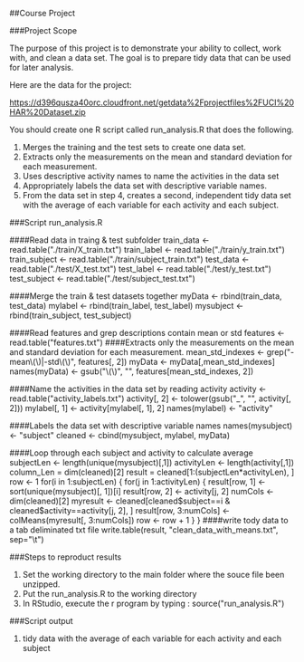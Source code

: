 ##Course Project

###Project Scope

The purpose of this project is to demonstrate your ability to collect, work with, and clean a data set. 
The goal is to prepare tidy data that can be used for later analysis. 

Here are the data for the project: 

https://d396qusza40orc.cloudfront.net/getdata%2Fprojectfiles%2FUCI%20HAR%20Dataset.zip 

You should create one R script called run_analysis.R that does the following.

  1. Merges the training and the test sets to create one data set.
  2. Extracts only the measurements on the mean and standard deviation for each measurement. 
  3. Uses descriptive activity names to name the activities in the data set
  4. Appropriately labels the data set with descriptive variable names. 
  5. From the data set in step 4, creates a second, independent tidy data set with the average of each variable for each activity and each subject.

###Script run_analysis.R

####Read data in traing & test subfolder
    train_data <- read.table("./train/X_train.txt")
    train_label <- read.table("./train/y_train.txt")
    train_subject <- read.table("./train/subject_train.txt")
    test_data <- read.table("./test/X_test.txt")
    test_label <- read.table("./test/y_test.txt")
    test_subject <- read.table("./test/subject_test.txt")

####Merge the train & test datasets together
    myData <- rbind(train_data, test_data)
    mylabel <- rbind(train_label, test_label)
    mysubject <- rbind(train_subject, test_subject)

####Read features and grep descriptions contain mean or std
    features <- read.table("features.txt")
    ####Extracts only the measurements on the mean and standard deviation for each measurement. 
    mean_std_indexes <- grep("-mean\\(\\)|-std\\(\\)", features[, 2])
    myData <- myData[,mean_std_indexes]
    names(myData) <- gsub("\\(\\)", "", features[mean_std_indexes, 2])

####Name the activities in the data set by reading activity
    activity <- read.table("activity_labels.txt")
    activity[, 2] <- tolower(gsub("_", "", activity[, 2]))
    mylabel[, 1] <- activity[mylabel[, 1], 2]
    names(mylabel) <- "activity"

####Labels the data set with descriptive variable names
    names(mysubject) <- "subject"
    cleaned <- cbind(mysubject, mylabel, myData)

####Loop through each subject and activity to calculate average
    subjectLen <- length(unique(mysubject)[,1])
    activityLen <- length(activity[,1])
    column_Len = dim(cleaned)[2]
    result = cleaned[1:(subjectLen*activityLen), ]
    row <- 1
    for(i in 1:subjectLen) {
      for(j in 1:activityLen) {
        result[row, 1] <- sort(unique(mysubject)[, 1])[i]
        result[row, 2] <- activity[j, 2]
        numCols <- dim(cleaned)[2]
        myresult <- cleaned[cleaned$subject==i & cleaned$activity==activity[j, 2], ]
        result[row, 3:numCols] <- colMeans(myresult[, 3:numCols])
        row <- row + 1
      }
    }
####write tody data to a tab deliminated txt file
    write.table(result, "clean_data_with_means.txt", sep="\t")

###Steps to reproduct results

  1. Set the working directory to the main folder where the souce file been unzipped.
  2. Put the run_analysis.R to the working directory
  3. In RStudio, execute the r program by typing : source("run_analysis.R")

###Script output
  1. tidy data with the average of each variable for each activity and each subject
